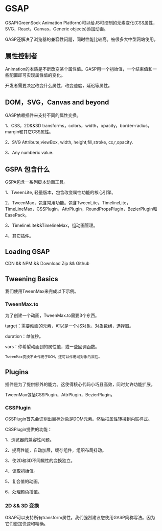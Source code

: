 # GSAP

GSAP(GreenSock Animation Platform)可以给JS可控制的元素变化(CSS属性，SVG，React，Canvas，Generic objects)添加动画。

GASP还解决了浏览器的兼容性问题，同时性能比较高。被很多大中型网站使用。

## 属性控制者

Animation的本质是不断改变某个属性值。GASP用一个初始值，一个结束值和一些配置即可实现属性值的变化。

开发者需要决定改变什么属性，改变速度，延迟等属性。

## DOM，SVG，Canvas and beyond

GASP依赖插件来支持不同的属性变换。

1、CSS，2D&&3D transforms，colors，width，opacity，border-radius，margin和其它CSS属性。

2、SVG Attribute,viewBox, width, height,fill,stroke, cx,r,opacity.

3、Any numberic value. 

## GSPA 包含什么

GSPA包含一系列脚本动画工具。

1、TweenLite, 轻量版本，包含改变属性功能的核心引擎。

2、TweenMax，包含常用功能。包含TweenLite，TimelineLite，TimeLineMax，CSSPlugin，AttrPlugin，RoundPropsPlugin，BezierPlugin和EasePack。

3、TimelineLite&&TimelineMax，组动画管理。

4、其它插件。

## Loading GSAP
 
CDN && NPM && Download Zip && Github

## Tweening Basics

我们使用TweenMax来完成以下示例。

### TweenMax.to

为了创建一个动画，TweenMax.to需要3个东西。

target：需要动画的元素，可以是一个JS对象，对象数组，选择器。

duration：单位秒。

vars：你希望动画到的属性值，或一些回调函数。

    TweenMax变换不止作用于DOM，还可以作用域对象的属性。

## Plugins

插件是为了提供额外的能力。这使得核心代码小巧且高效，同时允许功能扩展。

TweenMax包括CSSPlugin，AttrPlugin，BezierPlugin。

### CSSPlugin

CSSPlugin首先会识别出目标对象是DOM元素。然后把属性转换到内联样式。

CSSPlugin提供的功能：

1、浏览器的兼容性问题。

2、提高性能，自动加层，缓存组件，组织布局抖动。

3、使2D和3D不同属性的变换独立。

4、读取初始值。

5、复合值的动画。

6、处理颜色插值。

### 2D && 3D 变换

GSAP可以支持所有transform属性。我们强烈建议您使用GASP简称写法。因为它们更加快速和精确。





